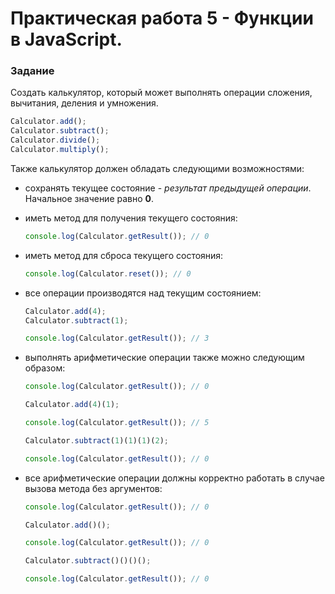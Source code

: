 # Практическая работа 5 - Функции в JavaScript.

### Задание

Создать калькулятор, который может выполнять операции сложения, вычитания, деления и умножения.

```js
Calculator.add();
Calculator.subtract();
Calculator.divide();
Calculator.multiply();
```

Также калькулятор должен обладать следующими возможностями:

- сохранять текущее состояние - _результат предыдущей операции_. Начальное значение равно **0**.

- иметь метод для получения текущего состояния:

  ```js
  console.log(Calculator.getResult()); // 0
  ```

- иметь метод для сброса текущего состояния:

  ```js
  console.log(Calculator.reset()); // 0
  ```

- все операции производятся над текущим состоянием:

  ```js
  Calculator.add(4);
  Calculator.subtract(1);

  console.log(Calculator.getResult()); // 3
  ```

- выполнять арифметические операции также можно следующим образом:

  ```js
  console.log(Calculator.getResult()); // 0

  Calculator.add(4)(1);

  console.log(Calculator.getResult()); // 5

  Calculator.subtract(1)(1)(1)(2);

  console.log(Calculator.getResult()); // 0
  ```

- все арифметические операции должны корректно работать в случае вызова метода без аргументов:

  ```js
  console.log(Calculator.getResult()); // 0

  Calculator.add()();

  console.log(Calculator.getResult()); // 0

  Calculator.subtract()()()();

  console.log(Calculator.getResult()); // 0
  ```
